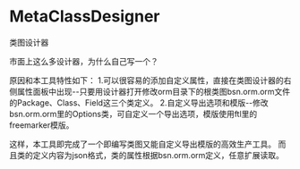 ﻿# MetaClassDesigner
类图设计器

市面上这么多设计器，为什么自己写一个？

原因和本工具特性如下：
1.可以很容易的添加自定义属性，直接在类图设计器的右侧属性面板中出现--只要用设计器打开修改orm目录下的根类图bsn.orm.orm文件的Package、Class、Field这三个类定义。
2.自定义导出选项和模版--修改bsn.orm.orm里的Options类，可自定义一个导出选项，模版使用ftl里的freemarker模版。

这样，本工具即完成了一个即编写类图又能自定义导出模版的高效生产工具。
而且类的定义内容为json格式，类的属性根据bsn.orm.orm定义，任意扩展读取。

